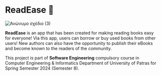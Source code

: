 # ReadEase 📖

![Ανώνυμο σχέδιο (3)](https://github.com/EvelyneKol/ReadEase/assets/116310337/9f16728a-e3a6-4f55-b1a9-523b6eeb05c6)

**ReadEase** is an app that has been created for making reading books easy for everyone!
Via this app, users can borrow or buy used books from other users!
Νew authors can also have the opportunity to publish their eBooks and become known to the readers of the community.


This project is part of **Software Engineering** compulsory course in Computer Engineering & Informatics Department of University of Patras for Spring Semester 2024 (Semester 8).
